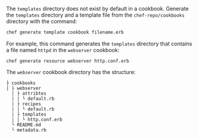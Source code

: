 The `templates` directory does not exist by default in a cookbook.
Generate the `templates` directory and a template file from the `chef-repo/cookbooks` directory with the command:

```bash
chef generate template cookbook filename.erb
```

For example, this command generates the `templates` directory that contains a file named `httpd` in the `webserver` cookbook:

```
chef generate resource webserver http.conf.erb
```

The `webserver` cookbook directory has the structure:

```output
├ cookbooks
| ├ webserver
  | ├ attribtes
  | | └ default.rb
  | ├ recipes
  | | └ default.rb
  | ├ templates
  | | └ http.conf.erb
  └ README.md
  └ metadata.rb
```
